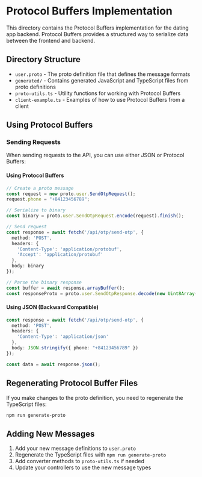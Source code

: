 # Protocol Buffers Implementation

This directory contains the Protocol Buffers implementation for the dating app backend. Protocol Buffers provides a structured way to serialize data between the frontend and backend.

## Directory Structure

- `user.proto` - The proto definition file that defines the message formats
- `generated/` - Contains generated JavaScript and TypeScript files from proto definitions
- `proto-utils.ts` - Utility functions for working with Protocol Buffers
- `client-example.ts` - Examples of how to use Protocol Buffers from a client

## Using Protocol Buffers

### Sending Requests

When sending requests to the API, you can use either JSON or Protocol Buffers:

#### Using Protocol Buffers

```typescript
// Create a proto message
const request = new proto.user.SendOtpRequest();
request.phone = "+84123456789";

// Serialize to binary
const binary = proto.user.SendOtpRequest.encode(request).finish();

// Send request
const response = await fetch('/api/otp/send-otp', {
  method: 'POST',
  headers: {
    'Content-Type': 'application/protobuf',
    'Accept': 'application/protobuf'
  },
  body: binary
});

// Parse the binary response
const buffer = await response.arrayBuffer();
const responseProto = proto.user.SendOtpResponse.decode(new Uint8Array(buffer));
```

#### Using JSON (Backward Compatible)

```typescript
const response = await fetch('/api/otp/send-otp', {
  method: 'POST',
  headers: {
    'Content-Type': 'application/json'
  },
  body: JSON.stringify({ phone: "+84123456789" })
});

const data = await response.json();
```

## Regenerating Protocol Buffer Files

If you make changes to the proto definition, you need to regenerate the TypeScript files:

```bash
npm run generate-proto
```

## Adding New Messages

1. Add your new message definitions to `user.proto`
2. Regenerate the TypeScript files with `npm run generate-proto`
3. Add converter methods to `proto-utils.ts` if needed
4. Update your controllers to use the new message types 